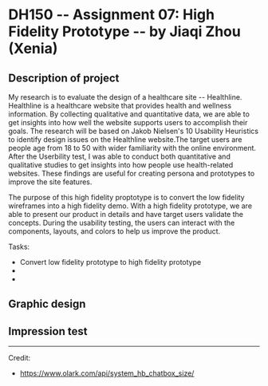 # DH150 -- Assignment 07: High Fidelity Prototype -- by Jiaqi Zhou (Xenia)

## Description of project 
My research is to evaluate the design of a healthcare site -- Healthline. Healthline is a healthcare website that provides health and wellness information. By collecting qualitative and quantitative data, we are able to get insights into how well the website supports users to accomplish their goals. The research will be based on Jakob Nielsen's 10 Usability Heuristics to identify design issues on the Healthline website.The target users are people age from 18 to 50 with wider familiarity with the online environment. After the Userbility test, I was able to conduct both quantitative and qualitative studies to get insights into how people use health-related websites. These findings are useful for creating persona and prototypes to improve the site features.

The purpose of this high fidelity proptotype is to convert the low fidelity wireframes into a high fidelity demo. With a high fidelity prototype, we are able to present our product in details and have target users validate the concepts. During the usability testing, the users can interact with the components, layouts, and colors to help us improve the product.

Tasks:
- Convert low fidelity prototype to high fidelity prototype
- 
- 

## Graphic design


## Impression test




----------------------------------------------------------------------------------------------------------------------------
Credit:
- https://www.olark.com/api/system_hb_chatbox_size/

